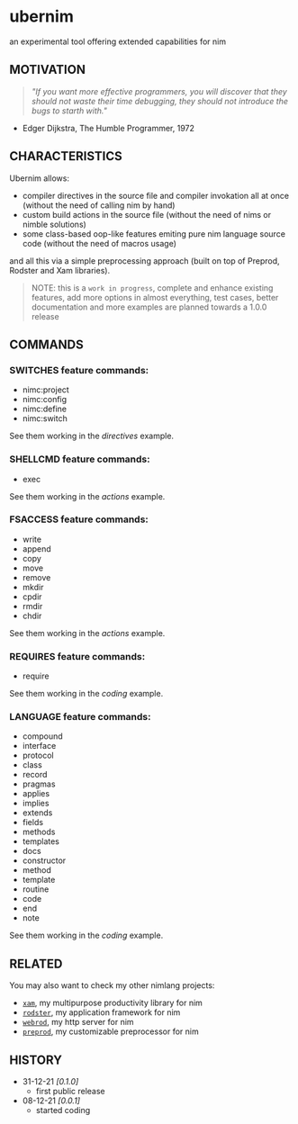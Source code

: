 # ubernim
an experimental tool offering extended capabilities for nim

## MOTIVATION
> *"If you want more effective programmers, you will discover that they should not waste their time debugging, they should not introduce the bugs to starth with."*
- Edger Dijkstra, The Humble Programmer, 1972

## CHARACTERISTICS

Ubernim allows:

* compiler directives in the source file and compiler invokation all at once (without the need of calling nim by hand)
* custom build actions in the source file (without the need of nims or nimble solutions)
* some class-based oop-like features emiting pure nim language source code (without the need of macros usage)

and all this via a simple preprocessing approach (built on top of Preprod, Rodster and Xam libraries).

> NOTE: this is a `work in progress`, complete and enhance existing features, add more options in almost everything, test cases, better documentation and more examples are planned towards a 1.0.0 release

## COMMANDS

### SWITCHES feature commands:

* nimc:project
* nimc:config
* nimc:define
* nimc:switch

See them working in the *directives* example.

### SHELLCMD feature commands:

* exec

See them working in the *actions* example.

### FSACCESS feature commands:

* write
* append
* copy
* move
* remove
* mkdir
* cpdir
* rmdir
* chdir

See them working in the *actions* example.

### REQUIRES feature commands:

* require

See them working in the *coding* example.

### LANGUAGE feature commands:

* compound
* interface
* protocol
* class
* record
* pragmas
* applies
* implies
* extends
* fields
* methods
* templates
* docs
* constructor
* method
* template
* routine
* code
* end
* note

See them working in the *coding* example.

## RELATED

You may also want to check my other nimlang projects:

* [`xam`](https://github.com/j-a-s-d/xam), my multipurpose productivity library for nim
* [`rodster`](https://github.com/j-a-s-d/rodster), my application framework for nim
* [`webrod`](https://github.com/j-a-s-d/webrod), my http server for nim
* [`preprod`](https://github.com/j-a-s-d/preprod), my customizable preprocessor for nim

## HISTORY

* 31-12-21 *[0.1.0]*
    - first public release
* 08-12-21 *[0.0.1]*
	- started coding
